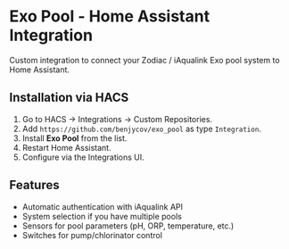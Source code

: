 # Exo Pool - Home Assistant Integration

Custom integration to connect your Zodiac / iAqualink Exo pool system to Home Assistant.

## Installation via HACS
1. Go to HACS → Integrations → Custom Repositories.
2. Add `https://github.com/benjycov/exo_pool` as type `Integration`.
3. Install **Exo Pool** from the list.
4. Restart Home Assistant.
5. Configure via the Integrations UI.

## Features
- Automatic authentication with iAqualink API
- System selection if you have multiple pools
- Sensors for pool parameters (pH, ORP, temperature, etc.)
- Switches for pump/chlorinator control
